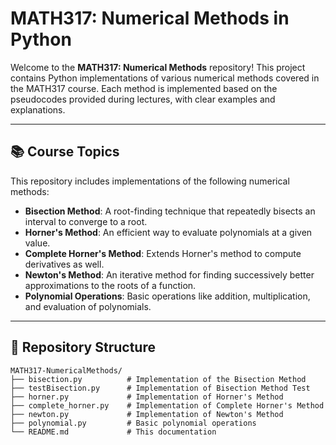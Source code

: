 # MATH317: Numerical Methods in Python

Welcome to the **MATH317: Numerical Methods** repository! This project contains Python implementations of various numerical methods covered in the MATH317 course. Each method is implemented based on the pseudocodes provided during lectures, with clear examples and explanations.

---

## 📚 Course Topics

This repository includes implementations of the following numerical methods:

- **Bisection Method**: A root-finding technique that repeatedly bisects an interval to converge to a root.
- **Horner's Method**: An efficient way to evaluate polynomials at a given value.
- **Complete Horner's Method**: Extends Horner's method to compute derivatives as well.
- **Newton's Method**: An iterative method for finding successively better approximations to the roots of a function.
- **Polynomial Operations**: Basic operations like addition, multiplication, and evaluation of polynomials.

---

## 📂 Repository Structure

```plaintext
MATH317-NumericalMethods/
├── bisection.py          # Implementation of the Bisection Method
├── testBisection.py      # Implementation of Bisection Method Test
├── horner.py             # Implementation of Horner's Method
├── complete_horner.py    # Implementation of Complete Horner's Method
├── newton.py             # Implementation of Newton's Method
├── polynomial.py         # Basic polynomial operations
└── README.md             # This documentation
